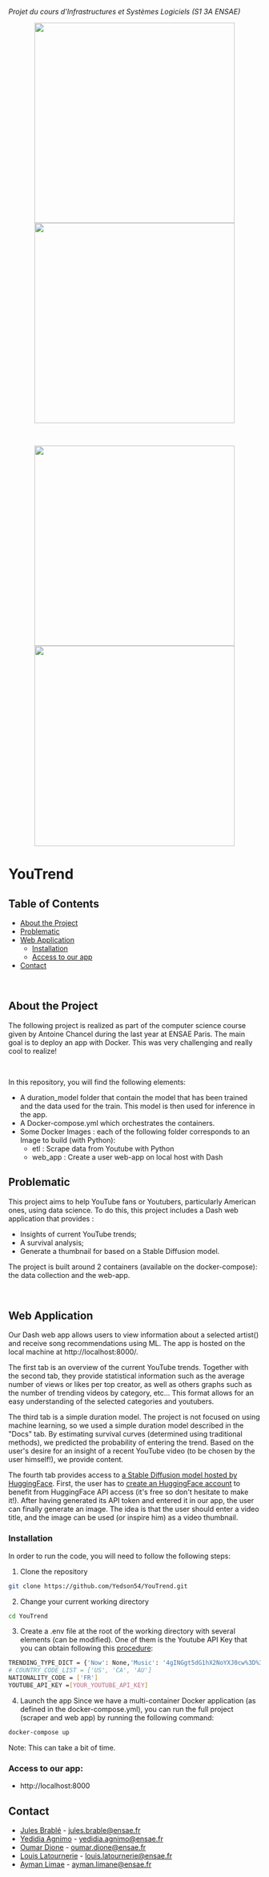 _Projet du cours d'Infrastructures et Systèmes Logiciels (S1 3A ENSAE)_

<p align="center">
  <img src="https://github.com/Yedson54/YouTrend/blob/main/assets/page1.png" width="400" />
  <img src="https://github.com/Yedson54/YouTrend/blob/main/assets/page2.png" width="400" />
</p>
<br>
<p align="center">
  <img src="https://github.com/Yedson54/YouTrend/blob/main/assets/page3.png" width="400" />
  <img src="https://github.com/Yedson54/YouTrend/blob/main/assets/page4.png" width="400" />
</p>

# YouTrend


## Table of Contents

* [About the Project](#about_the_project)
* [Problematic](#prob)
* [Web Application](#web_app)
  * [Installation](#installation)
  * [Access to our app](#access_to_our_app)
* [Contact](#contact)

<br>

## About the Project
The following project is realized as part of the computer science course given by Antoine Chancel during the last year at ENSAE Paris. The main goal is to deploy an app with Docker. This was very challenging and really cool to realize!

<br>

In this repository, you will find the following elements: 
* A duration_model folder that contain the model that has been trained and the data used for the train. This model is then used for inference in the app.
* A Docker-compose.yml which orchestrates the containers.
* Some Docker Images : each of the following folder corresponds to an Image to build (with Python):
    * etl : Scrape data from Youtube with Python
    * web_app : Create a user web-app on local host with Dash



## Problematic

This project aims to help YouTube fans or Youtubers, particularly American ones, using data science. To do this, this project includes a Dash web application that provides :

- Insights of current YouTube trends;
- A survival analysis;
- Generate a thumbnail for  based on a Stable Diffusion model. 

The project is built around 2 containers (available on the docker-compose): the data collection and the web-app.

<br>

<!-- WEB APP -->
## Web Application
Our Dash web app allows users to view information about a selected artist() and receive song recommendations using ML. The app is hosted on the local machine at http://localhost:8000/.

The first tab is an overview of the current YouTube trends. Together with the second tab, they provide statistical information such as the average number of views or likes per top creator, as well as others graphs such as the number of trending videos by category, etc... This format allows for an easy understanding of the selected categories and youtubers.

The third tab is a simple duration model. The project is not focused on using machine learning, so we used a simple duration model described in the "Docs" tab. By estimating survival curves (determined using traditional methods), we predicted the probability of entering the trend. Based on the user's desire for an insight of a recent YouTube video (to be chosen by the user himself!), we provide content.

The fourth tab provides access to [a Stable Diffusion model hosted by HuggingFace](https://huggingface.co/stabilityai/stable-diffusion-2-1). First, the user has to [create an HuggingFace account](https://huggingface.co/join) to benefit from HuggingFace API access (it's free so don't hesitate to make it!). After having generated its API token and entered it in our app, the user can finally generate an image. The idea is that the user should enter a video title, and the image can be used (or inspire him) as a video thumbnail.


### Installation
In order to run the code, you will need to follow the following steps:

1. Clone the repository
```sh
git clone https://github.com/Yedson54/YouTrend.git
```
2. Change your current working directory
```sh
cd YouTrend
```
3. Create a .env file at the root of the working directory with several elements (can be modified). One of them is the Youtube API Key that you can obtain following this [procedure](https://developers.google.com/youtube/v3/getting-started): 
```sh
TRENDING_TYPE_DICT = {'Now': None,'Music': '4gINGgt5dG1hX2NoYXJ0cw%3D%3D','Gaming': '4gIcGhpnYW1pbmdfY29ycHVzX21vc3RfcG9wdWxhcg%3D%3D','Movie': '4gIKGgh0cmFpbGVycw%3D%3D'}
# COUNTRY_CODE_LIST = ['US', 'CA', 'AU']
NATIONALITY_CODE = ['FR']
YOUTUBE_API_KEY =[YOUR_YOUTUBE_API_KEY] 
```
4. Launch the app
Since we have a multi-container Docker application (as defined in the docker-compose.yml), you can run the full project (scraper and web app) by running the following command:

```sh
docker-compose up
```
Note: This can take a bit of time.

### Access to our app:

* http://localhost:8000



## Contact

* [Jules Brablé](https://github.com/JulesBrable) - jules.brable@ensae.fr
* [Yedidia Agnimo](https://github.com/Yedson54) - yedidia.agnimo@ensae.fr
* [Oumar Dione](https://github.com/Oumar-DIONE) - oumar.dione@ensae.fr
* [Louis Latournerie](https://github.com/louislat) - louis.latournerie@ensae.fr
* [Ayman Limae](https://github.com/Liaym) - ayman.limane@ensae.fr
